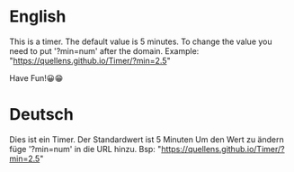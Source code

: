 # English
This is a timer. The default value is 5 minutes.
To change the value you need to put '?min=num' after the domain.
Example: "https://quellens.github.io/Timer/?min=2.5"

Have Fun!😀😁

# Deutsch
Dies ist ein Timer. 
Der Standardwert ist 5 Minuten
Um den Wert zu ändern füge '?min=num' in die URL hinzu. 
Bsp: "https://quellens.github.io/Timer/?min=2.5"
